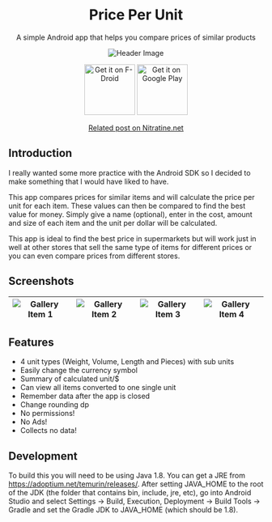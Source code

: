 <h1 align="center">Price Per Unit</h1>
<p align="center">A simple Android app that helps you compare prices of similar products</p>

<div align="center">
    <img src="https://github.com/brentvollebregt/price-per-unit/blob/master/published_graphics/FeatureGraphic.png?raw=true" alt="Header Image">
</div>

<p align="center">
    <a href="https://f-droid.org/en/packages/net.nitratine.priceperunit/"><img src="https://nitratine.net/posts/price-per-unit/get-it-on-f-droid.png" alt="Get it on F-Droid" height="100"></a>
    <a href="https://play.google.com/store/apps/details?id=net.nitratine.priceperunit"><img src="https://nitratine.net/posts/price-per-unit/get-it-on-google-play.png" alt="Get it on Google Play" height="100"></a>
</p>

<p align="center">
    <a href="https://nitratine.net/price-per-unit/">Related post on Nitratine.net</a>
</p>

## Introduction
I really wanted some more practice with the Android SDK so I decided to make something that I would have liked to have.

This app compares prices for similar items and will calculate the price per unit for each item. These values can then be compared to find the best value for money. Simply give a name (optional), enter in the cost, amount and size of each item and the unit per dollar will be calculated.

This app is ideal to find the best price in supermarkets but will work just in well at other stores that sell the same type of items for different prices or you can even compare prices from different stores.

## Screenshots

| ![Gallery Item 1](https://github.com/brentvollebregt/price-per-unit/blob/master/published_graphics/Gallery1.png?raw=true) | ![Gallery Item 2](https://github.com/brentvollebregt/price-per-unit/blob/master/published_graphics/Gallery2.png?raw=true) | ![Gallery Item 3](https://github.com/brentvollebregt/price-per-unit/blob/master/published_graphics/Gallery3.png?raw=true) | ![Gallery Item 4](https://github.com/brentvollebregt/price-per-unit/blob/master/published_graphics/Gallery4.png?raw=true) |
|---------------------------------------------------------------------------------------------------------------------------|---------------------------------------------------------------------------------------------------------------------------|---------------------------------------------------------------------------------------------------------------------------|---------------------------------------------------------------------------------------------------------------------------|

## Features
- 4 unit types (Weight, Volume, Length and Pieces) with sub units
- Easily change the currency symbol
- Summary of calculated unit/$
- Can view all items converted to one single unit
- Remember data after the app is closed
- Change rounding dp
- No permissions!
- No Ads!
- Collects no data!

## Development

To build this you will need to be using Java 1.8. You can get a JRE from https://adoptium.net/temurin/releases/. After setting JAVA_HOME to the root of the JDK (the folder that contains bin, include, jre, etc), go into Android Studio and select Settings -> Build, Execution, Deployment -> Build Tools -> Gradle and set the Gradle JDK to JAVA_HOME (which should be 1.8).